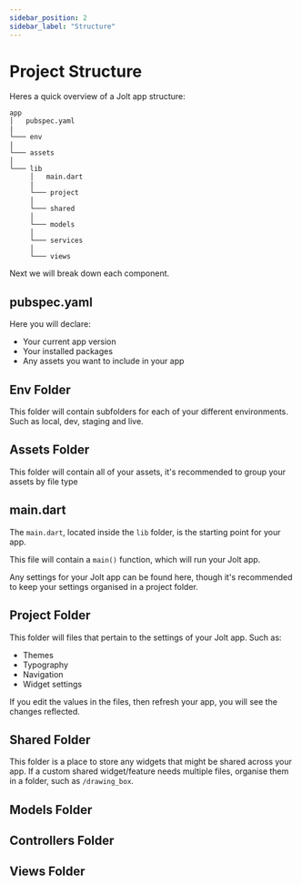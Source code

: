 ```yaml
---
sidebar_position: 2
sidebar_label: "Structure"
---
```


# Project Structure

Heres a quick overview of a Jolt app structure:

```
app
│   pubspec.yaml
|
└─── env
|
└─── assets
│
└─── lib
     │   main.dart
     |
     └─── project
     │
     └─── shared
     │
     └─── models
     │
     └─── services
     │
     └─── views
```

Next we will break down each component.

## pubspec.yaml

Here you will declare:

- Your current app version
- Your installed packages
- Any assets you want to include in your app

## Env Folder

This folder will contain subfolders for each of your different environments. Such as local, dev, staging and live.

## Assets Folder

This folder will contain all of your assets, it's recommended to group your assets by file type

## main.dart

The `main.dart`, located inside the `lib` folder, is the starting point for your app.

This file will contain a `main()` function, which will run your Jolt app.

Any settings for your Jolt app can be found here, though it's recommended to keep your settings organised in a project folder.

## Project Folder

This folder will files that pertain to the settings of your Jolt app. Such as:

- Themes
- Typography
- Navigation
- Widget settings

If you edit the values in the files, then refresh your app, you will see the changes reflected.

## Shared Folder

This folder is a place to store any widgets that might be shared across your app. If a custom shared widget/feature needs multiple files, organise them in a folder, such as `/drawing_box`.

## Models Folder

## Controllers Folder

## Views Folder

